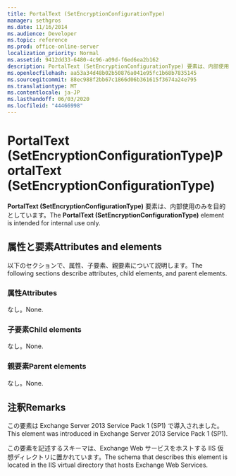 ```yaml
---
title: PortalText (SetEncryptionConfigurationType)
manager: sethgros
ms.date: 11/16/2014
ms.audience: Developer
ms.topic: reference
ms.prod: office-online-server
localization_priority: Normal
ms.assetid: 9412dd33-6480-4c96-a09d-f6ed6ea2b162
description: PortalText (SetEncryptionConfigurationType) 要素は、内部使用のみを目的としています。
ms.openlocfilehash: aa53a34d48b02b50876a041e95fc1b68b7835145
ms.sourcegitcommit: 88ec988f2bb67c1866d06b361615f3674a24e795
ms.translationtype: MT
ms.contentlocale: ja-JP
ms.lasthandoff: 06/03/2020
ms.locfileid: "44466998"
---
```

# <a name="portaltext-setencryptionconfigurationtype"></a><span data-ttu-id="8c3dc-103">PortalText (SetEncryptionConfigurationType)</span><span class="sxs-lookup"><span data-stu-id="8c3dc-103">PortalText (SetEncryptionConfigurationType)</span></span>

<span data-ttu-id="8c3dc-104">**PortalText (SetEncryptionConfigurationType)** 要素は、内部使用のみを目的としています。</span><span class="sxs-lookup"><span data-stu-id="8c3dc-104">The **PortalText (SetEncryptionConfigurationType)** element is intended for internal use only.</span></span> 

## <a name="attributes-and-elements"></a><span data-ttu-id="8c3dc-105">属性と要素</span><span class="sxs-lookup"><span data-stu-id="8c3dc-105">Attributes and elements</span></span>

<span data-ttu-id="8c3dc-106">以下のセクションで、属性、子要素、親要素について説明します。</span><span class="sxs-lookup"><span data-stu-id="8c3dc-106">The following sections describe attributes, child elements, and parent elements.</span></span>
  
### <a name="attributes"></a><span data-ttu-id="8c3dc-107">属性</span><span class="sxs-lookup"><span data-stu-id="8c3dc-107">Attributes</span></span>

<span data-ttu-id="8c3dc-108">なし。</span><span class="sxs-lookup"><span data-stu-id="8c3dc-108">None.</span></span>
  
### <a name="child-elements"></a><span data-ttu-id="8c3dc-109">子要素</span><span class="sxs-lookup"><span data-stu-id="8c3dc-109">Child elements</span></span>

<span data-ttu-id="8c3dc-110">なし。</span><span class="sxs-lookup"><span data-stu-id="8c3dc-110">None.</span></span>
  
### <a name="parent-elements"></a><span data-ttu-id="8c3dc-111">親要素</span><span class="sxs-lookup"><span data-stu-id="8c3dc-111">Parent elements</span></span>

<span data-ttu-id="8c3dc-112">なし。</span><span class="sxs-lookup"><span data-stu-id="8c3dc-112">None.</span></span>
  
## <a name="remarks"></a><span data-ttu-id="8c3dc-113">注釈</span><span class="sxs-lookup"><span data-stu-id="8c3dc-113">Remarks</span></span>

<span data-ttu-id="8c3dc-114">この要素は Exchange Server 2013 Service Pack 1 (SP1) で導入されました。</span><span class="sxs-lookup"><span data-stu-id="8c3dc-114">This element was introduced in Exchange Server 2013 Service Pack 1 (SP1).</span></span>
  
<span data-ttu-id="8c3dc-115">この要素を記述するスキーマは、Exchange Web サービスをホストする IIS 仮想ディレクトリに置かれています。</span><span class="sxs-lookup"><span data-stu-id="8c3dc-115">The schema that describes this element is located in the IIS virtual directory that hosts Exchange Web Services.</span></span>
  

